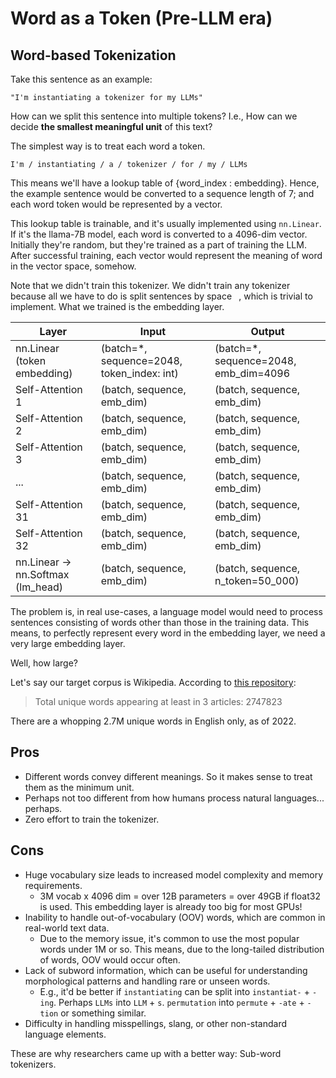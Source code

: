 # Word as a Token (Pre-LLM era)

## Word-based Tokenization

Take this sentence as an example:

```
"I'm instantiating a tokenizer for my LLMs"
```

How can we split this sentence into multiple tokens? 
I.e., How can we decide **the smallest meaningful unit** of this text?

The simplest way is to treat each word a token.

```
I'm / instantiating / a / tokenizer / for / my / LLMs
```

This means we'll have a lookup table of {word_index : embedding}. Hence, the example sentence would be converted to a sequence length of 7; and each word token would be represented by a vector.

This lookup table is trainable, and it's usually implemented using `nn.Linear`. If it's the llama-7B model, each word is converted to a 4096-dim vector. Initially they're random, but they're trained as a part of training the LLM. After successful training, each vector would represent the meaning of word in the vector space, somehow.

Note that we didn't train this tokenizer. We didn't train any tokenizer because all we have to do is split sentences by space ` `, which is trivial to implement. What we trained is the embedding layer.  


| Layer                             | Input                                      | Output                                |
|-----------------------------------|--------------------------------------------|---------------------------------------|
| nn.Linear (token embedding)       | (batch=*, sequence=2048, token_index: int) | (batch=*, sequence=2048, emb_dim=4096 |
| Self-Attention 1                  | (batch, sequence, emb_dim)                 | (batch, sequence, emb_dim)            |
| Self-Attention 2                  | (batch, sequence, emb_dim)                 | (batch, sequence, emb_dim)            |
| Self-Attention 3                  | (batch, sequence, emb_dim)                 | (batch, sequence, emb_dim)            |
| ...                               | (batch, sequence, emb_dim)                 | (batch, sequence, emb_dim)            |
| Self-Attention 31                 | (batch, sequence, emb_dim)                 | (batch, sequence, emb_dim)            |
| Self-Attention 32                 | (batch, sequence, emb_dim)                 | (batch, sequence, emb_dim)            |
| nn.Linear -> nn.Softmax (lm_head) | (batch, sequence, emb_dim)                 | (batch, sequence, n_token=50_000)     |


The problem is, in real use-cases, a language model would need to process sentences consisting of words other than those in the training data. This means, to perfectly represent every word in the embedding layer, we need a very large embedding layer.

Well, how large?

Let's say our target corpus is Wikipedia. According to [this repository](https://github.com/IlyaSemenov/wikipedia-word-frequency):

> Total unique words appearing at least in 3 articles: 2747823

There are a whopping 2.7M unique words in English only, as of 2022.

## Pros

- Different words convey different meanings. So it makes sense to treat them as the minimum unit.
- Perhaps not too different from how humans process natural languages... perhaps.
- Zero effort to train the tokenizer.

## Cons

- Huge vocabulary size leads to increased model complexity and memory requirements.
  - 3M vocab x 4096 dim = over 12B parameters = over 49GB if float32 is used. This embedding layer is already too big for most GPUs!
- Inability to handle out-of-vocabulary (OOV) words, which are common in real-world text data.
  - Due to the memory issue, it's common to use the most popular words under 1M or so. This means, due to the long-tailed distribution of words, OOV would occur often.
- Lack of subword information, which can be useful for understanding morphological patterns and handling rare or unseen words.
  - E.g., it'd be better if `instantiating` can be split into `instantiat-` + `-ing`. Perhaps `LLMs` into `LLM` + `s`. `permutation` into `permute` + `-ate` + `-tion` or something similar.
- Difficulty in handling misspellings, slang, or other non-standard language elements.

These are why researchers came up with a better way: Sub-word tokenizers.